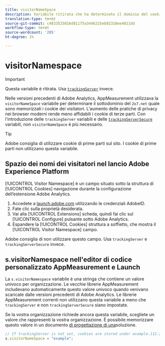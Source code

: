 ```yaml
---
title: visitorNameSpace
description: Variabile ritirata che ha determinato il dominio del cookie.
translation-type: tm+mt
source-git-commit: c4833525816d81175a3446215eb92310ee4021dd
workflow-type: tm+mt
source-wordcount: '205'
ht-degree: 1%

---
```



# visitorNamespace

>[!IMPORTANT]
>
>Questa variabile è ritirata. Usa [`trackingServer`](trackingserver.md) invece.

Nelle versioni precedenti di Adobe  Analytics, AppMeasurement utilizzava la `visitorNameSpace` variabile per determinare il sottodominio del `2o7.net` quale sono memorizzati i cookie dei visitatori. L&#39;aumento delle pratiche di privacy nei browser moderni rende meno affidabili i cookie di terze parti. Con l&#39;introduzione delle `trackingServer` variabili e delle [`trackingServerSecure`](trackingserversecure.md) variabili, non `visitorNameSpace` è più necessario.

>[!TIP]
>
>Adobe consiglia di utilizzare cookie di prime parti sul sito. I cookie di prime parti non utilizzano questa variabile.

## Spazio dei nomi dei visitatori nel lancio  Adobe Experience Platform

[!UICONTROL Visitor Namespace] è un campo situato sotto la struttura di [!UICONTROL Cookies] navigazione durante la configurazione dell’estensione Adobe  Analytics.

1. Accedete a [launch.adobe.com](https://launch.adobe.com) utilizzando le credenziali AdobeID.
2. Fate clic sulla proprietà desiderata.
3. Vai alla [!UICONTROL Extensions] scheda, quindi fai clic sul [!UICONTROL Configure] pulsante sotto Adobe  Analytics.
4. Espandere la [!UICONTROL Cookies] struttura a soffietto, che mostra il [!UICONTROL Visitor Namespace] campo.

Adobe consiglia di non utilizzare questo campo. Usa `trackingServer` e `trackingServerSecure` invece.

## s.visitorNamespace nell&#39;editor di codice personalizzato AppMeasurement e Launch

La `s.visitorNamespace` variabile è una stringa che contiene un valore univoco per organizzazione. Le vecchie librerie AppMeasurement includevano automaticamente questo valore univoco quando venivano scaricate dalle versioni precedenti di Adobe  Analytics. Le librerie AppMeasurement correnti non utilizzano questa variabile a meno che `trackingServer` e non `trackingServerSecure` siano impostate.

Se la vostra organizzazione richiede ancora questa variabile, scegliete un valore che rappresenti la vostra organizzazione. È possibile memorizzare questo valore in un documento [di progettazione di una](../../prepare/solution-design.md)soluzione.

```js
// If trackingServer is not set, cookies are stored under example.112.2o7.net
s.visitorNameSpace = "example";
```
